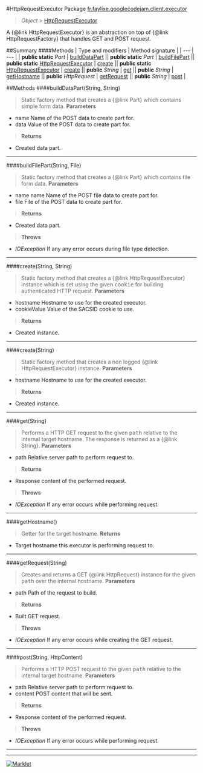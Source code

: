 #HttpRequestExecutor
Package [fr.faylixe.googlecodejam.client.executor](README.md)<br>

> *Object* > [HttpRequestExecutor](HttpRequestExecutor.md)

<p>A {@link HttpRequestExecutor} is an abstraction
 on top of {@link HttpRequestFactory} that handles
 GET and POST request.</p>

##Summary
####Methods
| Type and modifiers | Method signature |
| --- | --- |
| **public static** *Part* | [buildDataPart](#builddatapartstring-string) || **public static** *Part* | [buildFilePart](#buildfilepartstring-file) || **public static** [HttpRequestExecutor](HttpRequestExecutor.md) | [create](#createstring-string) || **public static** [HttpRequestExecutor](HttpRequestExecutor.md) | [create](#createstring) || **public** *String* | [get](#getstring) || **public** *String* | [getHostname](#gethostname) || **public** *HttpRequest* | [getRequest](#getrequeststring) || **public** *String* | [post](#poststring-httpcontent) |

##Methods
####buildDataPart(String, String)
> Static factory method that creates a {@link Part} which contains
 simple form data.
> **Parameters**
* name Name of the POST data to create part for.
* data Value of the POST data to create part for.

> **Returns**
* Created data part.


---

####buildFilePart(String, File)
> Static factory method that creates a {@link Part} which contains
 file form data.
> **Parameters**
* name name Name of the POST file data to create part for.
* file File of the POST data to create part for.

> **Returns**
* Created data part.

> **Throws**
* *IOException* If any any error occurs during file type detection.


---

####create(String, String)
> Static factory method that creates a {@link HttpRequestExecutor} instance
 which is set using the given <tt>cookie</tt> for building authenticated
 HTTP request.
> **Parameters**
* hostname Hostname to use for the created executor.
* cookieValue Value of the SACSID cookie to use.

> **Returns**
* Created instance.


---

####create(String)
> Static factory method that creates a non logged
 {@link HttpRequestExecutor} instance.
> **Parameters**
* hostname Hostname to use for the created executor.

> **Returns**
* Created instance.


---

####get(String)
> Performs a HTTP GET request to the given <tt>path</tt>
 relative to the internal target hostname. The response
 is returned as a {@link String}.
> **Parameters**
* path Relative server path to perform request to.

> **Returns**
* Response content of the performed request.

> **Throws**
* *IOException* If any error occurs while performing request.


---

####getHostname()
> Getter for the target hostname.
> **Returns**
* Target hostname this executor is performing request to.


---

####getRequest(String)
> Creates and returns a GET {@link HttpRequest} instance
 for the given <tt>path</tt> over the internal hostname.
> **Parameters**
* path Path of the request to build.

> **Returns**
* Built GET request.

> **Throws**
* *IOException* If any error occurs while creating the GET request.


---

####post(String, HttpContent)
> Performs a HTTP POST request to the given <tt>path</tt>
 relative to the internal target hostname.
> **Parameters**
* path Relative server path to perform request to.
* content POST content that will be sent.

> **Returns**
* Response content of the performed request.

> **Throws**
* *IOException* If any error occurs while performing request.


---

---

[![Marklet](https://img.shields.io/badge/Generated%20by-Marklet-green.svg)](https://github.com/Faylixe/marklet)